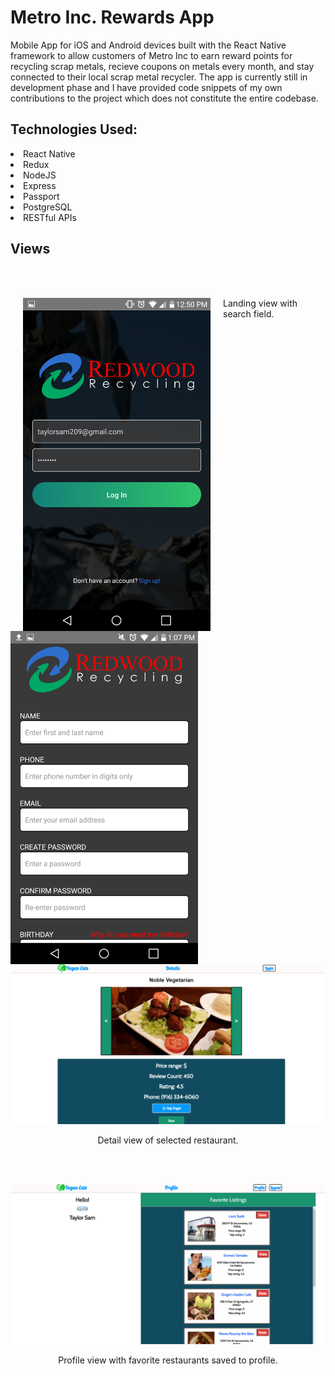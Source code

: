 # Metro Inc. Rewards App
Mobile App for iOS and Android devices built with the React Native framework to allow customers of Metro Inc to earn reward points
for recycling scrap metals, recieve coupons on metals every month, and stay connected to their local scrap metal recycler. The app is currently still in development phase and I have provided code snippets of my own contributions to the project which does not constitute the entire codebase.

## Technologies Used:

<li>React Native</li>
<li>Redux</li>
<li>NodeJS</li>
<li>Express</li>
<li>Passport</li>
<li>PostgreSQL</li>
<li>RESTful APIs</li>

## Views
<br><br>

<p>
    <img align="left" src="https://github.com/taylorsam209/Metro-Rewards-Mobile-App/blob/master/assets/login.png" width="300" hspace="20">
    <img align="left" src="https://github.com/taylorsam209/Metro-Rewards-Mobile-App/blob/master/assets/register.png" width="300">
    </p>

<p align="left">
    Landing view with search field.
</p> 


<br><br>
<p align="center">
    <img src="https://github.com/taylorsam209/personal-project/blob/master/src/assets/Details.PNG" width="800">
</p> 
<p align="center">
    Detail view of selected restaurant.
</p> 

<br><br>
<p align="center">
    <img src="https://github.com/taylorsam209/personal-project/blob/master/src/assets/Profile.PNG" width="800">
</p> 
<p align="center">
    Profile view with favorite restaurants saved to profile.
</p> 
